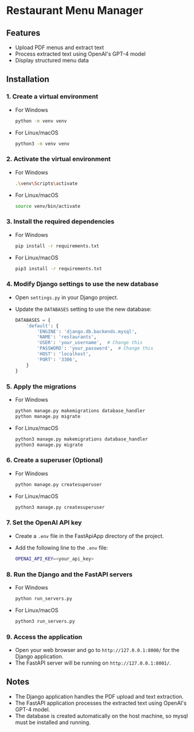 # Restaurant Menu Manager

## Features

- Upload PDF menus and extract text
- Process extracted text using OpenAI's GPT-4 model
- Display structured menu data

## Installation

### 1. Create a virtual environment

- For Windows

    ```sh
    python -m venv venv
    ```

- For Linux/macOS

    ```sh
    python3 -m venv venv
    ```

### 2. Activate the virtual environment

- For Windows

    ```sh
    .\venv\Scripts\activate
    ```

- For Linux/macOS

    ```sh
    source venv/bin/activate
    ```

### 3. Install the required dependencies

- For Windows

    ```sh
    pip install -r requirements.txt
    ```

- For Linux/macOS

    ```sh
    pip3 install -r requirements.txt
    ```

### 4. Modify Django settings to use the new database

- Open `settings.py` in your Django project.
- Update the `DATABASES` setting to use the new database:

    ```python
    DATABASES = {
        'default': {
            'ENGINE': 'django.db.backends.mysql',
            'NAME': 'restaurants',
            'USER': 'your_username',  # Change this
            'PASSWORD': 'your_password',  # Change this
            'HOST': 'localhost',
            'PORT': '3306',
        }
    }
    ```

### 5. Apply the migrations

- For Windows

    ```sh
    python manage.py makemigrations database_handler
    python manage.py migrate
    ```

- For Linux/macOS

    ```sh
    python3 manage.py makemigrations database_handler
    python3 manage.py migrate
    ```

### 6. Create a superuser (Optional)

- For Windows

    ```sh
    python manage.py createsuperuser
    ```

- For Linux/macOS

    ```sh
    python3 manage.py createsuperuser
    ```

### 7. Set the OpenAI API key

- Create a `.env` file in the FastApiApp directory of the project.
- Add the following line to the `.env` file:

    ```sh
    OPENAI_API_KEY=<your_api_key>
    ```

### 8. Run the Django and the FastAPI servers

- For Windows

    ```sh
    python run_servers.py
    ```

- For Linux/macOS

    ```sh
    python3 run_servers.py
    ```

### 9. Access the application

- Open your web browser and go to `http://127.0.0.1:8000/` for the Django application.
- The FastAPI server will be running on `http://127.0.0.1:8001/`.

## Notes

- The Django application handles the PDF upload and text extraction.
- The FastAPI application processes the extracted text using OpenAI's GPT-4 model.
- The database is created automatically on the host machine, so mysql must be installed and running.
